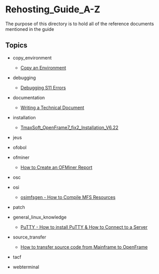# Rehosting_Guide_A-Z
The purpose of this directory is to hold all of the reference documents mentioned in the guide


## Topics

- copy_environment

	- [Copy an Environment](./copy_environment/README.md "Copy an Environment")

- debugging

	- [Debugging S11 Errors](./debugging/debugging/Debugging_S11_Error.md "Debugging S11 Errors")

- documentation

	- [Writing a Technical Document](./documentation/Writing_a_Technical_Document.md "Tips on writing a formal technical document")

- installation 

	- [TmaxSoft_OpenFrame7_fix2_Installation_V6.22](./installation/TmaxSoft_OpenFrame7_fix2_Installation_V6.22.md "Installation Guide")

- jeus
- ofobol
- ofminer

	- [How to Create an OFMiner Report](./ofminer/How_to_Create_an_OFMiner_Report.md "Create an OFMiner Report")

- osc
- osi

	- [osimfsgen - How to Compile MFS Resources](./osi/osimfsgen/How_to_compile_MFS_resources.md "How to Compile MFS Resources")

- patch
- general_linux_knowledge

	- [PuTTY - How to install PuTTY & How to Connect to a Server](./general_linux_knowledge/PuTTY/Connecting_To_A_Server_With_PuTTY.md "Install and Connect to Server")

- source_transfer

	- [How to transfer source code from Mainframe to OpenFrame](./source_transfer/How%20To%20Transfer%20Source%20Code%20from%20the%20Mainframe.md)

- tacf
- webterminal